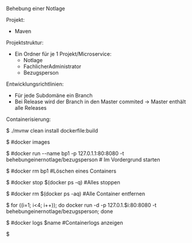 Behebung einer Notlage

Projekt:
- Maven

Projektstruktur:
- Ein Ordner für je 1 Projekt/Microservice:
	- Notlage
	- FachlicherAdministrator
	- Bezugsperson

Entwicklungsrichtlinien:
- Für jede Subdomäne ein Branch
- Bei Release wird der Branch in den Master commited -> Master enthält alle Releases

Containerisierung:

$ ./mvnw clean install dockerfile:build

$ #docker images

$ #docker run --name bp1 -p 127.0.1.1:80:8080 -t behebungeinernotlage/bezugsperson # Im Vordergrund starten

$ #docker rm bp1 #Löschen eines Containers

$ #docker stop $(docker ps -q) #Alles stoppen

$ #docker rm $(docker ps -aq) #Alle Container entfernen

$ for ((i=1; i<4; i++)); do docker run -d -p 127.0.1.$i:80:8080 -t behebungeinernotlage/bezugsperson; done

$ #docker logs $name #Containerlogs anzeigen

$

